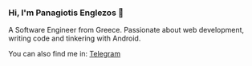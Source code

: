 ### Hi, I'm Panagiotis Englezos 👋

A Software Engineer from Greece. Passionate about web development, writing code and tinkering with Android.

You can also find me in:
[Telegram](https://t.me/penglezos)


<!--
**penglezos/penglezos** is a ✨ _special_ ✨ repository because its `README.md` (this file) appears on your GitHub profile.

Here are some ideas to get you started:

- 🔭 I’m currently working on ...
- 🌱 I’m currently learning ...
- 👯 I’m looking to collaborate on ...
- 🤔 I’m looking for help with ...
- 💬 Ask me about ...
- 📫 How to reach me: ...
- 😄 Pronouns: ...
- ⚡ Fun fact: ...
-->
